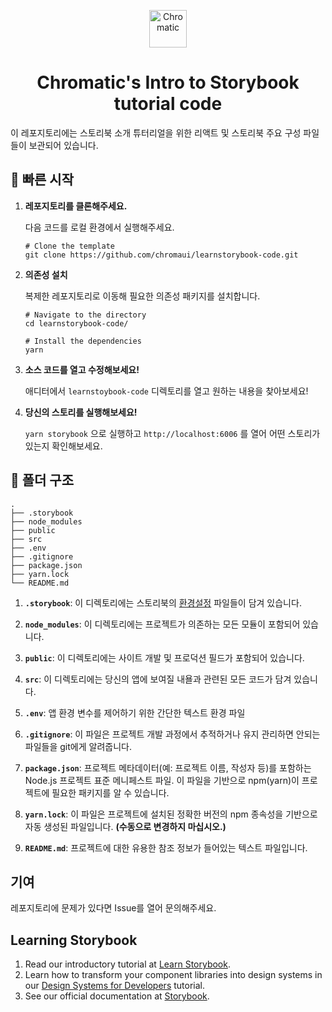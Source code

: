<p align="center">
  <a href="https://www.chromatic.com/">
    <img alt="Chromatic" src="https://avatars2.githubusercontent.com/u/24584319?s=200&v=4" width="60" />
  </a>
</p>

<h1 align="center">
  Chromatic's Intro to Storybook tutorial code
</h1>

이 레포지토리에는 스토리북 소개 튜터리얼을 위한 리액트 및 스토리북 주요 구성 파일들이 보관되어 있습니다.

## 🚅 빠른 시작

1.  **레포지토리를 클론해주세요.**

    다음 코드를 로컬 환경에서 실행해주세요.

    ```shell
    # Clone the template
    git clone https://github.com/chromaui/learnstorybook-code.git
    ```

1.  **의존성 설치**

    복제한 레포지토리로 이동해 필요한 의존성 패키지를 설치합니다.

    ```shell
    # Navigate to the directory
    cd learnstorybook-code/

    # Install the dependencies
    yarn
    ```

1.  **소스 코드를 열고 수정해보세요!**

    애디터에서 `learnstoybook-code` 디렉토리를 열고 원하는 내용을 찾아보세요!

1.  **당신의 스토리를 실행해보세요!**

    `yarn storybook` 으로 실행하고 `http://localhost:6006` 를 열어 어떤 스토리가 있는지 확인해보세요.

## 🔎  폴더 구조

    .
    ├── .storybook
    ├── node_modules
    ├── public
    ├── src
    ├── .env
    ├── .gitignore
    ├── package.json
    ├── yarn.lock
    └── README.md

1.  **`.storybook`**: 이 디렉토리에는 스토리북의 [환경설정](https://storybook.js.org/docs/react/configure/overview) 파일들이 담겨 있습니다.

2.  **`node_modules`**: 이 디렉토리에는 프로젝트가 의존하는 모든 모듈이 포함되어 있습니다.

3.  **`public`**: 이 디렉토리에는 사이트 개발 및 프로덕션 필드가 포함되어 있습니다.

4.  **`src`**:  이 디렉토리에는 당신의 앱에 보여질 내욜과 관련된 모든 코드가 담겨 있습니다.

5.  **`.env`**: 앱 환경 변수를 제어하기 위한 간단한 텍스트 환경 파일

6.  **`.gitignore`**: 이 파일은 프로젝트 개발 과정에서 추적하거나 유지 관리하면 안되는 파일들을 git에게 알려줍니다.

7.  **`package.json`**: 프로젝트 메타데이터(예: 프로젝트 이름, 작성자 등)를 포함하는 Node.js 프로젝트 표준 메니페스트 파일. 이 파일을 기반으로 npm(yarn)이 프로젝트에 필요한 패키지를 알 수 있습니다.

8.  **`yarn.lock`**: 이 파일은 프로젝트에 설치된 정확한 버전의 npm 종속성을 기반으로 자동 생성된 파일입니다. **(수동으로 변경하지 마십시오.)**

9.  **`README.md`**: 프로젝트에 대한 유용한 참조 정보가 들어있는 텍스트 파일입니다.

## 기여

레포지토리에 문제가 있다면 Issue를 열어 문의해주세요.

## Learning Storybook

1. Read our introductory tutorial at [Learn Storybook](https://storybook.js.org/tutorials/intro-to-storybook/react/en/get-started/).
2. Learn how to transform your component libraries into design systems in our [Design Systems for Developers](https://storybook.js.org/tutorials/design-systems-for-developers/) tutorial.
3. See our official documentation at [Storybook](https://storybook.js.org/).
